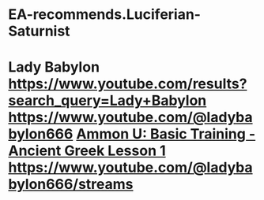 # EA-recommends.Luciferian-Saturnist
# Lady Babylon  https://www.youtube.com/results?search_query=Lady+Babylon https://www.youtube.com/@ladybabylon666 [Ammon U: Basic Training - Ancient Greek Lesson 1](https://youtu.be/TZ2Apo42eOA) https://www.youtube.com/@ladybabylon666/streams
